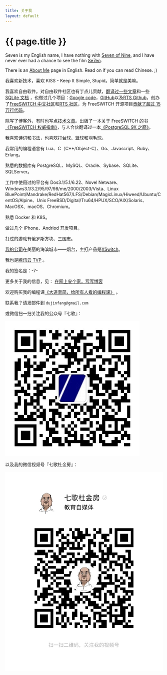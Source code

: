 ```yaml
---
title: 关于我
layout: default
---
```


# {{ page.title }}

Seven is my English name, I have nothing with [Seven of Nine](http://en.wikipedia.org/wiki/Seven_of_Nine), and I have never ever had a chance to see the film [Se7en](http://en.wikipedia.org/wiki/Seven_%28film%29).

There is an [About Me](http://about.me/dujinfang) page in English. Read on if you can read Chinese. ;)

我喜欢新技术，喜欢 KISS - Keep It Simple, Stupid。简单就是美嘛。

我喜欢自由软件。对自由软件社区也有丁点儿贡献，[翻译过一些文章](/2009/12/05/ceng-jing-zai-linuxfocusshang-fan-yi-de-yi-xie-wen-zhang.html)和一些[SQLite 文档](/sqlite_docs_3_5_4_zh_CN/docs.html)
，也做过几个项目：[Google code](http://code.google.com/u/dujinfang/)，[GitHub](http://github.com/seven1240)以及[RTS Github](http://github.com/rts-cn)，创办了[FreeSWITCH 中文社区](http://www.freeswitch.org.cn)和[RTS 社区](http://rts.cn)，为 FreeSWITCH 开源项目[贡献了超过 15 万行代码](https://github.com/signalwire/freeswitch/graphs/contributors)。

除写了博客外，有时也写点[技术文章](http://www.infoq.com/cn/articles/rails-voip-system-architecture-and-development)。出版了一本关于 FreeSWITCH 的书[《FreeSWITCH 权威指南》](http://book.dujinfang.com)，与人合伙翻译过一本[《PostgreSQL 9X 之巅》](https://book.dujinfang.com/2018/05/11/PostgreSQL-9X.html)。

我喜欢诗词和书法，也喜欢打台球、篮球和羽毛球。

我常用的编程语言有 Lua、C（C++/Object-C）、Go、Javascript、Ruby、Erlang。

熟悉的数据库有 PostgreSQL、MySQL、Oracle、Sybase、SQLite、SQLServer。

工作中使用过的平台有 Dos3.1/5.1/6.22、Novel Netware、Windows3.1/3.2/95/97/98/me/2000/2003/Vista、Linux BluePoint/Mandrake/RedHat567/LFS/Debian/MagicLinux/Hiweed/Ubuntu/CentOS/Alpine、Unix FreeBSD/Digital/Tru64/HPUX/SCO/AIX/Solaris、MacOSX、macOS、Chromium。

熟悉 Docker 和 K8S。

做过几个 iPhone、Andriod 开发项目。

打过的游戏有俄罗斯方块、三国志。

[我的公司](http://x-y-t.cn)在美丽的海滨城市——烟台，主打产品是[XSwitch](https://xswitch.cn)。

我也是[腾讯云 TVP](https://cloud.tencent.com/tvp/member/241) 。

我的签名是：-7-

更多关于我的信息，见：
[在网上安个家，写写博客](/2009/11/07/zai-wang-shang-an-ge-jia-xie-xie-bo-ke.html)

欢迎购买我的编程课[《大道至简，给所有人看的编程课》](https://note.mowen.cn/note-intro/?noteUuid=Fj65tBfKpyvQrZEuFCmmT) 。

联系我？请发邮件到 `dujinfang@gmail.com`

或微信扫一扫关注我的公众号『七歌』：

<div>
    <img src="/seven.jpg"/><br>
</div>

以及我的微信视频号『七歌杜金房』：

<div>
    <img src="/images/seven-video-channel.jpg"/>
</div>
